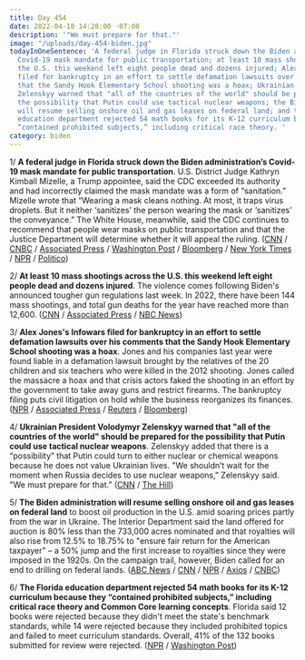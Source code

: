 ```yaml
---
title: Day 454
date: 2022-04-18 14:28:00 -07:00
description: '"We must prepare for that​."'
image: "/uploads/day-454-biden.jpg"
todayInOneSentence: 'A federal judge in Florida struck down the Biden administration’s
  Covid-19 mask mandate for public transportation; at least 10 mass shootings across
  the U.S. this weekend left eight people dead and dozens injured; Alex Jones''s Infowars
  filed for bankruptcy in an effort to settle defamation lawsuits over his comments
  that the Sandy Hook Elementary School shooting was a hoax; Ukrainian President Volodymyr
  Zelenskyy warned that "all of the countries of the world" should be prepared for
  the possibility that Putin could use tactical nuclear weapons; the Biden administration
  will resume selling onshore oil and gas leases on federal land; and the Florida
  education department rejected 54 math books for its K-12 curriculum because they
  “contained prohibited subjects,” including critical race theory. '
category: biden
---
```


1/ **A federal judge in Florida struck down the Biden administration’s Covid-19 mask mandate for public transportation**. U.S. District Judge Kathryn Kimball Mizelle, a Trump appointee, said the CDC exceeded its authority and had incorrectly claimed the mask mandate was a form of “sanitation.” Mizelle wrote that “Wearing a mask cleans nothing. At most, it traps virus droplets. But it neither ‘sanitizes’ the person wearing the mask or ‘sanitizes’ the conveyance.” The White House, meanwhile, said the CDC continues to recommend that people wear masks on public transportation and that the Justice Department will determine whether it will appeal the ruling. ([CNN](https://www.cnn.com/2022/04/18/politics/cdc-mask-mandate-ruling/index.html) / [CNBC](https://www.cnbc.com/2022/04/18/florida-judge-overturns-cdc-mask-mandate-for-public-transit-planes.html) / [Associated Press](https://apnews.com/article/biden-health-business-travel-tampa-3408cc825582126fbda5fbedd3a49dd3) / [Washington Post](https://www.washingtonpost.com/transportation/2022/04/18/mask-mandate-transportation-airplanes/) / [Bloomberg](https://www.bloomberg.com/news/articles/2022-04-18/mask-mandate-for-planes-trains-overturned-by-florida-judge?sref=MIBMEEoj) / [New York Times](https://www.nytimes.com/2022/04/18/us/politics/federal-mask-mandate-airplanes.html) / [NPR](https://www.npr.org/2022/04/18/1093364146/a-florida-judge-overturns-the-cdcs-mask-mandate-for-planes-and-other-public-tran) / [Politico](https://www.politico.com/news/2022/04/18/judge-strikes-cdc-mask-mandate-travel-00025900))

2/ **At least 10 mass shootings across the U.S. this weekend left eight people dead and dozens injured**. The violence comes following Biden's announced tougher gun regulations last week. In 2022, there have been 144 mass shootings, and total gun deaths for the year have reached more than 12,600. ([CNN](https://www.cnn.com/2022/04/18/us/us-shootings-easter-weekend/index.html) / [Associated Press](https://apnews.com/article/business-crime-shootings-violence-california-ba8e98690cbcc7d8465f3315fa764d4f) / [NBC News](https://www.nbcnews.com/news/us-news/4-major-shootings-us-easter-weekend-rcna24766))

3/ **Alex Jones's Infowars filed for bankruptcy in an effort to settle defamation lawsuits over his comments that the Sandy Hook Elementary School shooting was a hoax**. Jones and his companies last year were found liable in a defamation lawsuit brought by the relatives of the 20 children and six teachers who were killed in the 2012 shooting. Jones called the massacre a hoax and that crisis actors faked the shooting in an effort by the government to take away guns and restrict firearms. The bankruptcy filing puts civil litigation on hold while the business reorganizes its finances. ([NPR](https://www.npr.org/2022/04/18/1093297017/infowars-bankruptcy-alex-jones-sandy-hook-shooting-defamation) / [Associated Press](https://apnews.com/article/alex-jones-infowars-bankruptcy-filing-1a3b51946cb06c5f90c341d3118947cf) / [Reuters](https://www.reuters.com/business/media-telecom/alex-jones-infowars-files-bankruptcy-us-court-2022-04-18/) / [Bloomberg](https://www.bloomberg.com/news/articles/2022-04-18/alex-jones-s-infowars-files-for-bankruptcy-amid-sandy-hook-suits?sref=MIBMEEoj))

4/ **Ukrainian President Volodymyr Zelenskyy warned that "all of the countries of the world" should be prepared for the possibility that Putin could use tactical nuclear weapons**. Zelenskyy added that there is a “possibility” that Putin could turn to either nuclear or chemical weapons because he does not value Ukrainian lives. "We shouldn’t wait for the moment when Russia decides to use nuclear weapons​," Zelenskyy said. "We must prepare for that​.” ([CNN](https://www.cnn.com/2022/04/15/politics/tapper-zelensky-interview-cnntv/index.html) / [The Hill](https://thehill.com/news/3271127-zelensky-we-must-prepare-for-russia-to-use-nuclear-weapons/))

5/ **The Biden administration will resume selling onshore oil and gas leases on federal land** to boost oil production in the U.S. amid soaring prices partly from the war in Ukraine. The Interior Department said the land offered for auction is 80% less than the 733,000 acres nominated and that royalties will also rise from 12.5% to 18.75% to "ensure fair return for the American taxpayer" – a 50% jump and the first increase to royalties since they were imposed in the 1920s. On the campaign trail, however, Biden called for an end to drilling on federal lands. ([ABC News](https://abcnews.go.com/Politics/infuriating-climate-activists-biden-expands-oil-drilling-public/story?id=84148098) / [CNN](https://www.cnn.com/2022/04/15/politics/biden-interior-oil-and-gas/index.html) / [NPR](https://www.npr.org/2022/04/16/1093195479/biden-federal-oil-leases-royalties) / [Axios](https://www.axios.com/biden-oil-gas-leasing-rorschach-test-54fbf60d-fdf5-4847-ae66-334c10266fdc.html) / [CNBC](https://www.cnbc.com/2022/04/15/biden-administration-to-resume-leasing-for-oil-and-gas-drilling-on-federal-lands.html))

6/ **The Florida education department rejected 54 math books for its K-12 curriculum because they “contained prohibited subjects,” including critical race theory and Common Core learning concepts**. Florida said 12 books were rejected because they didn't meet the state's benchmark standards, while 14 were rejected because they included prohibited topics and failed to meet curriculum standards. Overall, 41% of the 132 books submitted for review were rejected. ([NPR](https://www.npr.org/2022/04/18/1093277449/florida-mathematics-textbooks) / [Washington Post](https://www.washingtonpost.com/education/2022/04/16/florida-rejects-math-textbooks-prohibited-topics/))